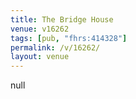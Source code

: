 ```yaml
---
title: The Bridge House
venue: v16262
tags: [pub, "fhrs:414328"]
permalink: /v/16262/
layout: venue
---
```

null